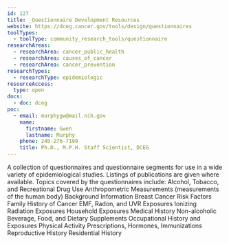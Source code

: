 ```yaml
---
id: 127
title: _Questionnaire Development Resources
website: https://dceg.cancer.gov/tools/design/questionnaires
toolTypes:
  - toolType: community_research_tools/questionnaire
researchAreas:
  - researchArea: cancer_public_health
  - researchArea: causes_of_cancer
  - researchArea: cancer_prevention
researchTypes:
  - researchType: epidemiologic
resourceAccess:
  type: open
docs:
  - doc: dceg
poc:
  - email: murphygw@mail.nih.gov
    name:
      firstname: Gwen
      lastname: Murphy
    phone: 240-276-7199
    title: Ph.D., M.P.H. Staff Scientist, DCEG
---
```

A collection of questionnaires and questionnaire segments for use in a wide variety of epidemiological studies. Listings of publications are given where available. Topics covered by the questionnaires include:  Alcohol, Tobacco, and Recreational Drug Use  Anthropometric Measurements (measurements of the human body)  Background Information  Breast Cancer Risk Factors  Family History of Cancer  EMF, Radon, and UVR Exposures  Ionizing Radiation Exposures  Household Exposures  Medical History  Non-alcoholic Beverage, Food, and Dietary Supplements  Occupational History and Exposures  Physical Activity  Prescriptions, Hormones, Immunizations  Reproductive History  Residential History
